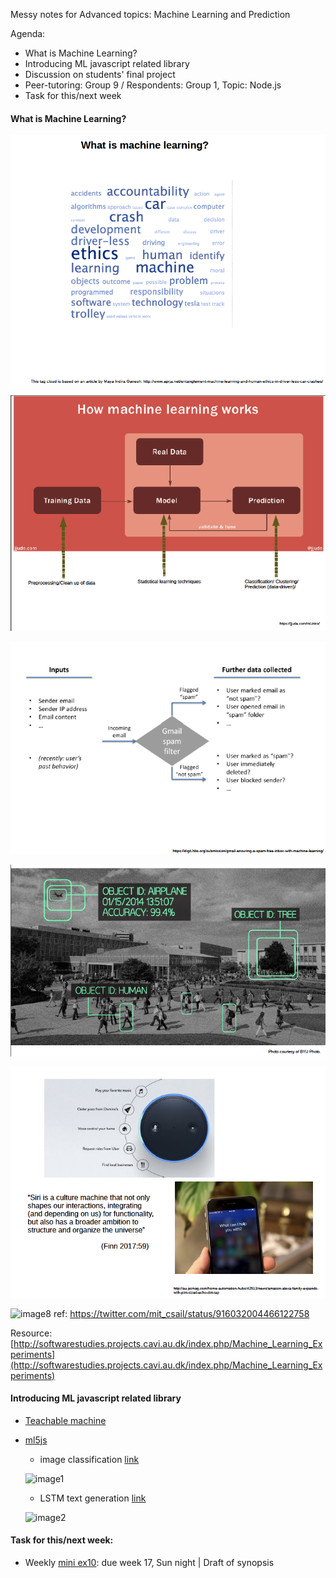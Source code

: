 Messy notes for Advanced topics: Machine Learning and Prediction

Agenda:
- What is Machine Learning?
- Introducing ML javascript related library
- Discussion on students' final project
- Peer-tutoring: Group 9 / Respondents: Group 1, Topic: Node.js
- Task for this/next week


#### What is Machine Learning? 
![image3](https://github.com/AUAP/AP2018/blob/master/class11/ML1.png)

![image4](https://github.com/AUAP/AP2018/blob/master/class11/ML2.png)

![image5](https://github.com/AUAP/AP2018/blob/master/class11/ML3.png)

![image6](https://github.com/AUAP/AP2018/blob/master/class11/ML4.png)

![image7](https://github.com/AUAP/AP2018/blob/master/class11/ML5.png)

![image8](https://pbs.twimg.com/media/DLZmGjIW0AA628B.jpg)
ref: https://twitter.com/mit_csail/status/916032004466122758

Resource: [http://softwarestudies.projects.cavi.au.dk/index.php/Machine_Learning_Experiments](http://softwarestudies.projects.cavi.au.dk/index.php/Machine_Learning_Experiments)

#### Introducing ML javascript related library
- [Teachable machine](https://teachablemachine.withgoogle.com/)
- [ml5js](https://github.com/ml5js)
  - image classification [link](https://rawgit.com/AUAP/AP2018/master/class11/sketch11_imageclassifier/index.html)
  
  ![image1](http://softwarestudies.projects.cavi.au.dk/images/thumb/c/c2/Ml5.png/628px-Ml5.png)
  - LSTM text generation [link](https://rawgit.com/AUAP/AP2018/master/class11/sketch11_LSTMText/index.html)
  
  ![image2](http://softwarestudies.projects.cavi.au.dk/images/d/da/LSTMText.png)
  
#### Task for this/next week:
- Weekly [mini ex10](https://github.com/AUAP/AP2018/blob/master/all_miniex/mini_ex10.md): due week 17, Sun night | Draft of synopsis

